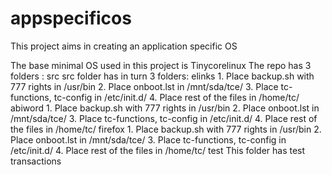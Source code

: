 appspecificos
=============

This project aims in creating an application specific OS

The base minimal OS used in this project is Tinycorelinux
The repo has 3 folders :
	src
		src folder has in turn 3 folders:
			elinks
				1. Place backup.sh with 777 rights in /usr/bin
				2. Place onboot.lst in /mnt/sda/tce/
				3. Place tc-functions, tc-config in /etc/init.d/
				4. Place rest of the files in /home/tc/
			abiword	
				1. Place backup.sh with 777 rights in /usr/bin
				2. Place onboot.lst in /mnt/sda/tce/
				3. Place tc-functions, tc-config in /etc/init.d/
				4. Place rest of the files in /home/tc/
			firefox	
				1. Place backup.sh with 777 rights in /usr/bin
				2. Place onboot.lst in /mnt/sda/tce/
				3. Place tc-functions, tc-config in /etc/init.d/
				4. Place rest of the files in /home/tc/
	test
		This folder has test transactions
